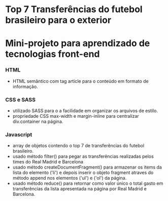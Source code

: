 # Top 7 Transferências do futebol brasileiro para o exterior
# Mini-projeto para aprendizado de tecnologias front-end
### HTML
- HTML semântico com tag article para o conteúdo em formato de informação.

### CSS e SASS
- utilizado SASS para o a facilidade em organizar os arquivos de estilo.
- propriedade CSS max-width e margin-inline para centralizar div.container na página.

### Javascript
- array de objetos contendo o top 7 de transferências do futebol brasileiro.
- usado método filter() para pegar as transferências realizadas pelos times do Real Madrid e Barcelona
- usado método createDocumentFragment() para armazenar os items da lista do elemento ('li') e depois inserir o objeto fragment atraves do método append nos elementos ('ul') e ('ol') da página.
- usado método reduce() para retornar como valor único o total gasto em transferências da lista apresentada na página por Real Madrid e Barcelona. 
